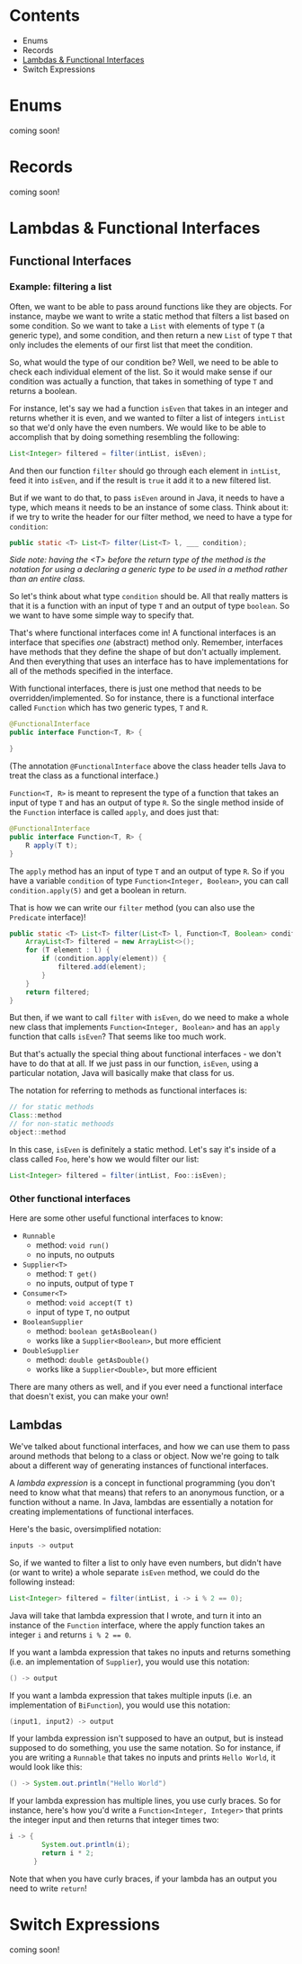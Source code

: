 # Contents

- Enums
- Records
- [Lambdas & Functional Interfaces](#lambdas-functional-interfaces)
- Switch Expressions
# Enums

coming soon!
# Records

coming soon!
# Lambdas & Functional Interfaces

## Functional Interfaces 

### Example: filtering a list

Often, we want to be able to pass around functions like they are objects. For instance, maybe we want to write a static method that filters a list based on some condition. So we want to take a `List` with elements of type `T` (a generic type), and some condition, and then return a new `List` of type `T` that only includes the elements of our first list that meet the condition.

So, what would the type of our condition be? Well, we need to be able to check each individual element of the list. So it would make sense if our condition was actually a function, that takes in something of type `T` and returns a boolean.

For instance, let's say we had a function `isEven` that takes in an integer and returns whether it is even, and we wanted to filter a list of integers `intList` so that we'd only have the even numbers. We would like to be able to accomplish that by doing something resembling the following:

```java
List<Integer> filtered = filter(intList, isEven);
```

And then our function `filter` should go through each element in `intList`, feed it into `isEven`, and if the result is `true` it add it to a new filtered list.

But if we want to do that, to pass `isEven` around in Java, it needs to have a type, which means it needs to be an instance of some class. Think about it: if we try to write the header for our filter method, we need to have a type for `condition`:

```java
public static <T> List<T> filter(List<T> l, ___ condition);
```

*Side note: having the \<T\> before the return type of the method is the notation for using a declaring a generic type to be used in a method rather than an entire class.*

So let's think about what type `condition` should be. All that really matters is that it is a function with an input of type `T` and an output of type `boolean`. So we want to have some simple way to specify that.

That's where functional interfaces come in!  A functional interfaces is an interface that specifies *one* (abstract) method only. Remember, interfaces have methods that they define the shape of but don't actually implement. And then everything that uses an interface has to have implementations for all of the methods specified in the interface.

With functional interfaces, there is just one method that needs to be overridden/implemented. So for instance, there is a functional interface called `Function` which has two generic types, `T` and `R`.

```java
@FunctionalInterface
public interface Function<T, R> {

}
```

(The annotation `@FunctionalInterface` above the class header tells Java to treat the class as a functional interface.)

`Function<T, R>` is meant to represent the type of a function that takes an input of type `T` and has an output of type `R`. So the single method inside of the `Function` interface is called `apply`, and does just that:

```java
@FunctionalInterface
public interface Function<T, R> {
	R apply(T t);
}
```

The `apply` method has an input of type `T` and an output of type `R`. So if you have a variable `condition` of type `Function<Integer, Boolean>`, you can call `condition.apply(5)` and get a boolean in return.

That is how we can write our `filter` method (you can also use the `Predicate` interface)!
```java
public static <T> List<T> filter(List<T> l, Function<T, Boolean> condition) {
	ArrayList<T> filtered = new ArrayList<>();
	for (T element : l) {
		if (condition.apply(element)) {
			filtered.add(element);
		}
	}
	return filtered;
}
```

But then, if we want to call `filter` with `isEven`, do we need to make a whole new class that implements `Function<Integer, Boolean>` and has an `apply` function that calls `isEven`? That seems like too much work.

But that's actually the special thing about functional interfaces - we don't have to do that at all. If we just pass in our function, `isEven`, using a particular notation, Java will basically make that class for us.

The notation for referring to methods as functional interfaces is:

```java
// for static methods
Class::method
// for non-static methoods
object::method
```

In this case, `isEven` is definitely a static method. Let's say it's inside of a class called `Foo`, here's how we would filter our list:

```java
List<Integer> filtered = filter(intList, Foo::isEven);
```
### Other functional interfaces

Here are some other useful functional interfaces to know:
-  `Runnable`
	- method: `void run()`
	- no inputs, no outputs
- `Supplier<T>`
	- method: `T get()`
	- no inputs, output of type `T`
- `Consumer<T>`
	- method: `void accept(T t)`
	- input of type `T`, no output
- `BooleanSupplier`
	- method: `boolean getAsBoolean()`
	- works like a `Supplier<Boolean>`, but more efficient
- `DoubleSupplier`
	- method: `double getAsDouble()`
	- works like a `Supplier<Double>`, but more efficient

There are many others as well, and if you ever need a functional interface that doesn't exist, you can make your own!
## Lambdas

We've talked about functional interfaces, and how we can use them to pass around methods that belong to a class or object. Now we're going to talk about a different way of generating instances of functional interfaces.

A *lambda expression* is a concept in functional programming (you don't need to know what that means) that refers to an anonymous function, or a function without a name. In Java, lambdas are essentially a notation for creating implementations of functional interfaces.

Here's the basic, oversimplified notation:
```java
inputs -> output
```

So, if we wanted to filter a list to only have even numbers, but didn't have (or want to write) a whole separate `isEven` method, we could do the following instead:

```java
List<Integer> filtered = filter(intList, i -> i % 2 == 0);
```

Java will take that lambda expression that I wrote, and turn it into an instance of the `Function` interface, where the apply function takes an integer `i` and returns `i % 2 == 0`.

If you want a lambda expression that takes no inputs and returns something (i.e. an implementation of `Supplier`), you would use this notation:

```java
() -> output
```

If you want a lambda expression that takes multiple inputs (i.e. an implementation of `BiFunction`), you would use this notation:

```java
(input1, input2) -> output
```

If your lambda expression isn't supposed to have an output, but is instead supposed to do something, you use the same notation. So for instance, if you are writing a `Runnable` that takes no inputs and prints `Hello World`, it would look like this:

```java
() -> System.out.println("Hello World")
```

If your lambda expression has multiple lines, you use curly braces. So for instance, here's how you'd write a `Function<Integer, Integer>` that prints the integer input and then returns that integer times two:

```java
i -> { 
		System.out.println(i);
		return i * 2; 
	  }
```

Note that when you have curly braces, if your lambda has an output you need to write `return`!
# Switch Expressions

coming soon!